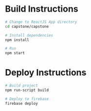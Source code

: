 # Build Instructions
``` bash
# Change to ReactJS App directory
cd capstone/capstone

# Install dependencies
npm install

# Run
npm start
```
# Deploy Instructions
``` bash
# Build project
npm run-script build

# Deploy to firebase
firebase deploy
```
